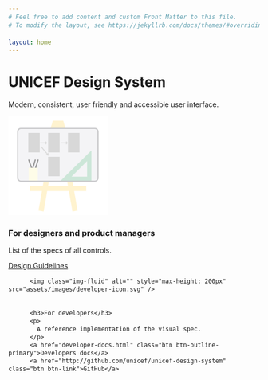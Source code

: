 ```yaml
---
# Feel free to add content and custom Front Matter to this file.
# To modify the layout, see https://jekyllrb.com/docs/themes/#overriding-theme-defaults

layout: home
---
```


<div class="jumbotron">
  <h1 class="display-4">UNICEF Design System</h1>
  <p class="lead">Modern, consistent, user friendly and accessible user interface.</p>
</div>

<div class="container-fluid">
  <div class="row">
    <div class="col-sm-6 text-center">
      <img class="img-fluid" alt="" style="max-height: 200px" src="assets/images/designer-icon.svg" />
      <h3>For designers and product managers</h3>
      <p>List of the specs of all controls.</p>
      <a href="design-guidelines.html" class="btn btn-outline-primary">Design Guidelines</a>
    </div>
    <div class="col-sm-6 text-center" >

          <img class="img-fluid" alt="" style="max-height: 200px" src="assets/images/developer-icon.svg" />


          <h3>For developers</h3>
          <p>
            A reference implementation of the visual spec.
          </p>
          <a href="developer-docs.html" class="btn btn-outline-primary">Developers docs</a>
          <a href="http://github.com/unicef/unicef-design-system" class="btn btn-link">GitHub</a>
  </div>
</div><!-- jumbotron -->
